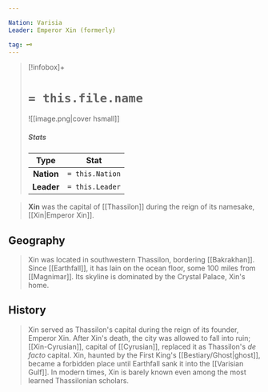 ```yaml
---

Nation: Varisia
Leader: Emperor Xin (formerly)

tag: 🗝️
---
```


> [!infobox]+
> #  `= this.file.name`
> ![[image.png|cover hsmall]]
> ##### Stats
> Type | Stat |
> :---:|:---:|
> **Nation** | `= this.Nation` |
> **Leader** | `= this.Leader` |



> **Xin** was the capital of [[Thassilon]] during the reign of its namesake, [[Xin|Emperor Xin]].


## Geography

> Xin was located in southwestern Thassilon, bordering [[Bakrakhan]]. Since [[Earthfall]], it has lain on the ocean floor, some 100 miles from [[Magnimar]]. Its skyline is dominated by the Crystal Palace, Xin's home.


## History

> Xin served as Thassilon's capital during the reign of its founder, Emperor Xin. After Xin's death, the city was allowed to fall into ruin; [[Xin-Cyrusian]], capital of [[Cyrusian]], replaced it as Thassilon's *de facto* capital. Xin, haunted by the First King's [[Bestiary/Ghost|ghost]], became a forbidden place until Earthfall sank it into the [[Varisian Gulf]]. In modern times, Xin is barely known even among the most learned Thassilonian scholars.








